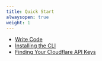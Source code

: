 ```yaml
---
title: Quick Start
alwaysopen: true
weight: 1
---
```


- [Write Code](/quickstart/write-code)
- [Installing the CLI](/quickstart/cli-setup)
- [Finding Your Cloudflare API Keys](/quickstart/api-keys)
